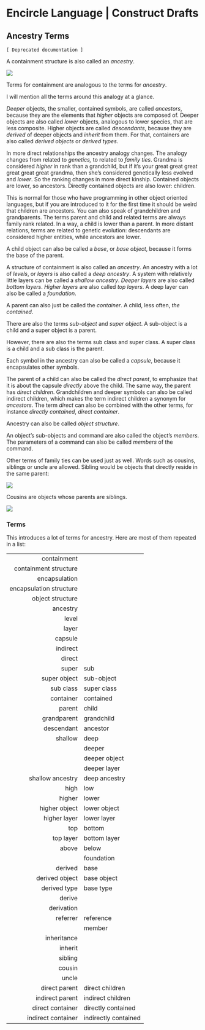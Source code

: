 ﻿Encircle Language | Construct Drafts
==================================

Ancestry Terms
--------------

`[ Deprecated documentation ]`

A containment structure is also called an *ancestry*.

![](images/80.%20Ancestry%20Terms.001.png)

Terms for containment are analogous to the terms for *ancestry*.

I will mention all the terms around this analogy at a glance.

*Deeper* objects, the smaller, contained symbols, are called *ancestors*, because they are the elements that *higher* objects are composed of. Deeper objects are also called *lower* objects, analogous to lower species, that are less composite. Higher objects are called *descendants*, because they are *derived* of deeper objects and *inherit* from them. For that, containers are also called *derived objects* or *derived types*.

In more direct relationships the ancestry analogy changes. The analogy changes from related to *genetics,* to related to *family ties*. Grandma is considered *higher* in rank than a grandchild, but if it’s your great great great great great great grandma, then she’s considered genetically less evolved and *lower*. So the ranking changes in more direct kinship. Contained objects are lower, so ancestors. Directly contained objects are also lower: children.

This is normal for those who have programming in other object oriented languages, but if you are introduced to it for the first time it should be weird that children are ancestors. You can also speak of grandchildren and grandparents. The terms parent and child and related terms are always family rank related. In a way, a child is lower than a parent. In more distant relations, terms are related to genetic evolution: descendants are considered higher entities, while ancestors are lower.

A child object can also be called a *base*, or *base* *object*, because it forms the base of the parent.

A structure of containment is also called an *ancestry*. An ancestry with a lot of *levels*, or *layers* is also called a *deep ancestry*. A system with relatively little layers can be called a *shallow ancestry*. *Deeper layers* are also called *bottom layers*. *Higher layers* are also called *top layers*. A deep layer can also be called a *foundation*.

A parent can also just be called the *container*. A child, less often, *the contained*.

There are also the terms *sub-object* and *super object*. A sub-object is a child and a super object is a parent.

However, there are also the terms sub class and super class. A super class is a child and a sub class is the parent.

Each symbol in the ancestry can also be called a *capsule*, because it encapsulates other symbols.

The parent of a child can also be called the *direct parent*, to emphasize that it is about the capsule *directly* above the child. The same way, the parent has *direct children*. Grandchildren and deeper symbols can also be called indirect children, which makes the term indirect children a synonym for *ancestors*. The term *direct* can also be combined with the other terms, for instance *directly contained*, *direct container*.

Ancestry can also be called *object structure*.

An object’s sub-objects and command are also called the object’s *members*. The parameters of a command can also be called *members* of the command.

Other terms of family ties can be used just as well. Words such as cousins, siblings or uncle are allowed. Sibling would be objects that directly reside in the same parent:

![](images/80.%20Ancestry%20Terms.002.png)

Cousins are objects whose parents are siblings.

![](images/80.%20Ancestry%20Terms.003.png)

### Terms

This introduces a lot of terms for ancestry. Here are most of them repeated in a list:

|                         |                      |
|------------------------:|:---------------------|
|             containment |                      |
|   containment structure |                      |
|           encapsulation |                      |
| encapsulation structure |                      |
|        object structure |                      |
|                ancestry |                      |
|                   level |                      |
|                   layer |                      |
|                 capsule |                      |
|                indirect |                      |
|                  direct |                      |
|                   super | sub                  |
|            super object | sub-object           |
|               sub class | super class          |
|               container | contained            |
|                  parent | child                |
|             grandparent | grandchild           |
|              descendant | ancestor             |
|                 shallow | deep                 |
|                         | deeper               |
|                         | deeper object        |
|                         | deeper layer         |
|        shallow ancestry | deep ancestry        |
|                    high | low                  |
|                  higher | lower                |
|           higher object | lower object         |
|            higher layer | lower layer          |
|                     top | bottom               |
|               top layer | bottom layer         |
|                   above | below                |
|                         | foundation           |
|                 derived | base                 |
|          derived object | base object          |
|            derived type | base type            |
|                  derive |                      |
|              derivation |                      |
|                referrer | reference            |
|                         | member               |
|             inheritance |                      |
|                 inherit |                      |
|                 sibling |                      |
|                  cousin |                      |
|                   uncle |                      |
|           direct parent | direct children      |
|         indirect parent | indirect children    |
|        direct container | directly contained   |
|      indirect container | indirectly contained |